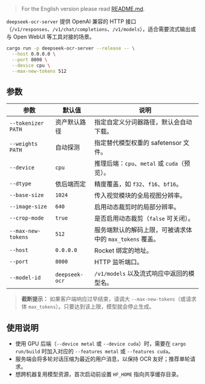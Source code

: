 > For the English version please read [README.md](README.md).

`deepseek-ocr-server` 提供 OpenAI 兼容的 HTTP 接口（`/v1/responses`、`/v1/chat/completions`、`/v1/models`），适合需要流式输出或与 Open WebUI 等工具对接的场景。

```bash
cargo run -p deepseek-ocr-server --release -- \
  --host 0.0.0.0 \
  --port 8000 \
  --device cpu \
  --max-new-tokens 512
```

## 参数

| 参数 | 默认值 | 说明 |
| --- | --- | --- |
| `--tokenizer PATH` | 资产默认路径 | 指定自定义分词器路径，默认会自动下载。 |
| `--weights PATH` | 自动探测 | 指定替代模型权重的 safetensor 文件。 |
| `--device` | `cpu` | 推理后端：`cpu`、`metal` 或 `cuda`（预览）。 |
| `--dtype` | 依后端而定 | 精度覆盖，如 `f32`、`f16`、`bf16`。 |
| `--base-size` | `1024` | 传入视觉模块的全局视图分辨率。 |
| `--image-size` | `640` | 启用动态裁剪时的局部分辨率。 |
| `--crop-mode` | `true` | 是否启用动态裁剪（`false` 可关闭）。 |
| `--max-new-tokens` | `512` | 服务端默认的解码上限，可被请求体中的 `max_tokens` 覆盖。 |
| `--host` | `0.0.0.0` | Rocket 绑定的地址。 |
| `--port` | `8000` | HTTP 监听端口。 |
| `--model-id` | `deepseek-ocr` | `/v1/models` 以及流式响应中返回的模型名。 |

> **截断提示：** 如果客户端响应过早结束，请调大 `--max-new-tokens`（或请求体 `max_tokens`）。只要达到该上限，模型就会停止生成。

## 使用说明

- 使用 GPU 后端（`--device metal` 或 `--device cuda`）时，需要在 `cargo run/build` 时加入对应的 `--features metal` 或 `--features cuda`。
- 服务端会将多轮对话压缩为最近的用户消息，以保持 OCR 友好；推荐单轮请求。
- 想跨机器复用模型资源，首次启动前设置 `HF_HOME` 指向共享缓存目录。

